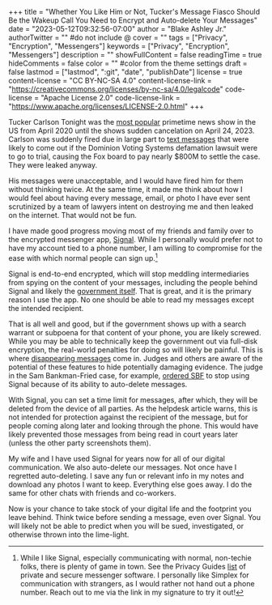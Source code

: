 +++
title = "Whether You Like Him or Not, Tucker's Message Fiasco Should Be the Wakeup Call You Need to Encrypt and Auto-delete Your Messages"
date = "2023-05-12T09:32:56-07:00"
author = "Blake Ashley Jr."
authorTwitter = "" #do not include @
cover = ""
tags = ["Privacy", "Encryption", "Messengers"]
keywords = ["Privacy", "Encryption", "Messengers"]
description = ""
showFullContent = false
readingTime = true
hideComments = false
color = "" #color from the theme settings
draft = false
lastmod = ["lastmod", ":git", "date", "publishDate"]
license = true
content-license = "CC BY-NC-SA 4.0"
content-license-link = "https://creativecommons.org/licenses/by-nc-sa/4.0/legalcode"
code-license = "Apache License 2.0"
code-license-link = "https://www.apache.org/licenses/LICENSE-2.0.html"
+++

Tucker Carlson Tonight was the [most popular](https://www.adweek.com/tvnewser/fox-news-q2-2020-ratings-tucker-carlson-averaged-4-3-million-viewers-in-the-8-p-m-hour-the-largest-audience-in-cable-news-history/) primetime news show in the US from April 2020 until the shows sudden cancelation on April 24, 2023. Carlson was suddenly fired due in large part to [text messages](https://www.nytimes.com/2023/05/02/business/media/tucker-carlson-text-message-white-men.html) that were likely to come out if the Dominion Voting Systems defamation lawsuit were to go to trial, causing the Fox board to pay nearly $800M to settle the case. They were leaked anyway.

His messages were unacceptable, and I would have fired him for them without thinking twice. At the same time, it made me think about how I would feel about having every message, email, or photo I have ever sent scrutinized by a team of lawyers intent on destroying me and then leaked on the internet. That would not be fun.

I have made good progress moving most of my friends and family over to the encrypted messenger app, [Signal](https://signal.org). While I personally would prefer not to have my account tied to a phone number, I am willing to compromise for the ease with which normal people can sign up.[^1]

Signal is end-to-end encrypted, which will stop meddling intermediaries from spying on the content of your messages, including the people behind Signal and likely the [government itself](https://therecord.media/fbi-document-shows-what-data-can-be-obtained-from-encrypted-messaging-apps). That is great, and it is the primary reason I use the app. No one should be able to read my messages except the intended recipient.

That is all well and good, but if the government shows up with a search warrant or subpoena for that content of your phone, you are likely screwed. While you may be able to technically keep the government out via full-disk encryption, the real-world penalties for doing so will likely be painful. This is where [disappearing messages](https://support.signal.org/hc/en-us/articles/360007320771-Set-and-manage-disappearing-messages) come in. Judges and others are aware of the potential of these features to hide potentially damaging evidence. The judge in the Sam Bankman-Fried case, for example, [ordered SBF](https://www.businessinsider.com/judge-blocks-sam-bankman-fried-auto-delete-texts-whatsapp-signal-2023-2) to stop using Signal because of its ability to auto-delete messages.

With Signal, you can set a time limit for messages, after which, they will be deleted from the device of all parties. As the helpdesk article warns, this is not intended for protection against the recipient of the message, but for people coming along later and looking through the phone. This would have likely prevented those messages from being read in court years later (unless the other party screenshots them).

My wife and I have used Signal for years now for all of our digital communication. We also auto-delete our messages. Not once have I regretted auto-deleting. I save any fun or relevant info in my notes and download any photos I want to keep. Everything else goes away. I do the same for other chats with friends and co-workers.

Now is your chance to take stock of your digital life and the footprint you leave behind. Think twice before sending a message, even over Signal. You will likely not be able to predict when you will be sued, investigated, or otherwise thrown into the lime-light. 

[^1]: While I like Signal, especially communicating with normal, non-techie folks, there is plenty of game in town. See the Privacy Guides [list](https://www.privacyguides.org/en/real-time-communication/) of private and secure messenger software. I personally like Simplex for communication with strangers, as I would rather not hand out a phone number. Reach out to me via the link in my signature to try it out!

